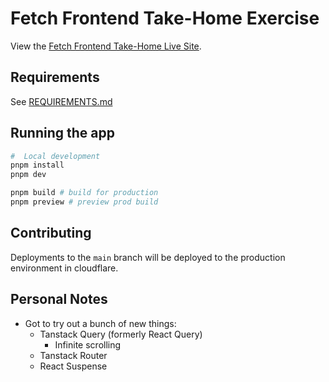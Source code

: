 # Fetch Frontend Take-Home Exercise

View the [Fetch Frontend Take-Home Live Site](https://fetch-frontend-take-home.pages.dev).

## Requirements

See [REQUIREMENTS.md](REQUIREMENTS.md)

## Running the app

```bash
#  Local development
pnpm install
pnpm dev

pnpm build # build for production
pnpm preview # preview prod build
```

## Contributing

Deployments to the `main` branch will be deployed to the production environment in cloudflare.

## Personal Notes

- Got to try out a bunch of new things:
  - Tanstack Query (formerly React Query)
    - Infinite scrolling
  - Tanstack Router
  - React Suspense
